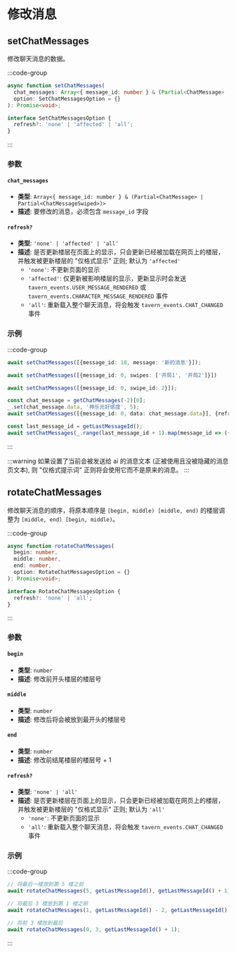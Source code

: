 # 修改消息

<CustomTOC />

## setChatMessages

修改聊天消息的数据。

:::code-group

```typescript [setChatMessages]
async function setChatMessages(
  chat_messages: Array<{ message_id: number } & (Partial<ChatMessage> | Partial<ChatMessageSwiped>)>,
  option: SetChatMessagesOption = {}
): Promise<void>;
```

```typescript [SetChatMessagesOption]
interface SetChatMessagesOption {
  refresh?: 'none' | 'affected' | 'all';
}
```

:::

### 参数

#### `chat_messages`

- **类型**: `Array<{ message_id: number } & (Partial<ChatMessage> | Partial<ChatMessageSwiped>)>`
- **描述**: 要修改的消息，必须包含 `message_id` 字段

#### `refresh?`

- **类型**: `'none' | 'affected' | 'all'`
- **描述**: 是否更新楼层在页面上的显示，只会更新已经被加载在网页上的楼层，并触发被更新楼层的 "仅格式显示" 正则; 默认为 `'affected'`
  - `'none'`: 不更新页面的显示
  - `'affected'`: 仅更新被影响楼层的显示，更新显示时会发送 `tavern_events.USER_MESSAGE_RENDERED` 或 `tavern_events.CHARACTER_MESSAGE_RENDERED` 事件
  - `'all'`: 重新载入整个聊天消息，将会触发 `tavern_events.CHAT_CHANGED` 事件

### 示例

:::code-group

```typescript [修改第 10 楼被 ai 使用的消息页的正文]
await setChatMessages([{message_id: 10, message: '新的消息'}]);
```

```typescript [设置开局]
await setChatMessages([{message_id: 0, swipes: ['开局1', '开局2']}])
```

```typescript [切换为开局 3]
await setChatMessages([{message_id: 0, swipe_id: 2}]);
```

```typescript [补充倒数第二楼的楼层变量]
const chat_message = getChatMessages(-2)[0];
_.set(chat_message.data, '神乐光好感度', 5);
await setChatMessages([{message_id: 0, data: chat_message.data}], {refresh: 'none'});
```

```typescript [隐藏所有楼层]
const last_message_id = getLastMessageId();
await setChatMessages(_.range(last_message_id + 1).map(message_id => ({message_id, is_hidden: true})));
```

:::

:::warning
如果设置了当前会被发送给 ai 的消息文本 (正被使用且没被隐藏的消息页文本), 则 "仅格式提示词" 正则将会使用它而不是原来的消息。
:::

## rotateChatMessages

修改聊天消息的顺序，将原本顺序是 `[begin, middle) [middle, end)` 的楼层调整为 `[middle, end) [begin, middle)`。

:::code-group

```typescript [rotateChatMessages]
async function rotateChatMessages(
  begin: number,
  middle: number,
  end: number,
  option: RotateChatMessagesOption = {}
): Promise<void>;
```

```typescript [RotateChatMessagesOption]
interface RotateChatMessagesOption {
  refresh?: 'none' | 'all';
}
```

:::

### 参数

#### `begin`

- **类型**: `number`
- **描述**: 修改前开头楼层的楼层号

#### `middle`

- **类型**: `number`
- **描述**: 修改后将会被放到最开头的楼层号

#### `end`

- **类型**: `number`
- **描述**: 修改前结尾楼层的楼层号 + 1

#### `refresh?`

- **类型**: `'none' | 'all'`
- **描述**: 是否更新楼层在页面上的显示，只会更新已经被加载在网页上的楼层，并触发被更新楼层的 "仅格式显示" 正则; 默认为 `'all'`
  - `'none'`: 不更新页面的显示
  - `'all'`: 重新载入整个聊天消息，将会触发 `tavern_events.CHAT_CHANGED` 事件

### 示例

:::code-group

```typescript [将最后一楼放到前面]
// 将最后一楼放到第 5 楼之前
await rotateChatMessages(5, getLastMessageId(), getLastMessageId() + 1);
```

```typescript [将多个楼层放到前面]
// 将最后 3 楼放到第 1 楼之前
await rotateChatMessages(1, getLastMessageId() - 2, getLastMessageId() + 1);
```

```typescript [将前面的楼层放到后面]
// 将前 3 楼放到最后
await rotateChatMessages(0, 3, getLastMessageId() + 1);
```

::: 